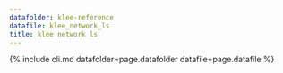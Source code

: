 ```yaml
---
datafolder: klee-reference
datafile: klee_network_ls
title: klee network ls
---
```

{% include cli.md datafolder=page.datafolder datafile=page.datafile %}
